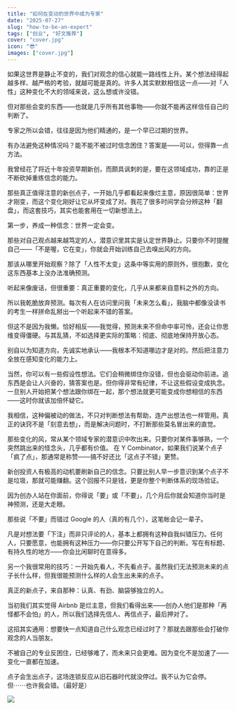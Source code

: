 ```yaml
---
title: "如何在变动的世界中成为专家"
date: "2025-07-27"
slug: "how-to-be-an-expert"
tags: ["创业", "好文推荐"]
cover: "cover.jpg"
icon: "😎"
images: ["cover.jpg"]
---
```

如果这世界是静止不变的，我们对观念的信心就能一路线性上升。某个想法经得起越多样、越严格的考验，就越可能是真的。许多人其实默默相信这一点——对「人性」这种变化不大的领域来说，这么想或许没错。



但对那些会变的东西——也就是几乎所有其他事物——你就不能再这样信任自己的判断了。



专家之所以会错，往往是因为他们精通的，是一个早已过期的世界。



有办法避免这种情况吗？能不能不被过时信念困住？答案是——可以，但得靠一点方法。



我曾经花了将近十年投资早期新创，而颇具讽刺的是，要在这领域成功，靠的正是不断砍掉重练信念的能力。



那些真正值得注意的新创点子，一开始几乎都看起来像烂主意，原因很简单：世界才刚变，而这个变化刚好让它从坏变成了对。我花了很多时间学会分辨这种「翻盘」，而这套技巧，其实也能套用在一切新想法上。



第一步，养成一种信念：世界一定会变。



那些对自己观点越来越笃定的人，潜意识里其实是认定世界静止。只要你不时提醒自己——「不是喔，它在变」，你就会开始训练自己去嗅出风的方向。



那该从哪里开始观察？除了「人性不太变」这条中等实用的原则外，很抱歉，变化这东西基本上没办法准确预测。



听起来像废话，但很重要：真正重要的变化，几乎从来都来自意料之外的方向。



所以我乾脆放弃预测。每次有人在访问里问我「未来怎么看」，我脑中都像没读书的考生一样拼命乱掰出一个听起来不错的答案。



但这不是因为我懒。恰好相反——我觉得，预测未来不但命中率可怜，还会让你思维变得僵硬。与其乱猜，不如选择更实际的策略：彻底、彻底地保持开放心态。



别自以为知道方向，先诚实地承认——我根本不知道哪边才是对的。然后把注意力全放在感知变化的能力上。



当然，你可以有一些假设性想法。它们会稍微绑住你没错，但也会驱动你前进。追东西是会让人兴奋的，猜答案也是。但你得非常有纪律，不让这些假设变成执念。
一旦别人开始把某个想法跟你绑在一起，那个想法就更可能变成你想相信的东西——这时你就该加倍怀疑它。



我相信，这种偏被动的做法，不只对判断想法有帮助，连产出想法也一样管用。真正的诀窍不是「刻意去想」，而是解决问题时，不打断那些莫名冒出来的直觉。



那些变化的风，常从某个领域专家的潜意识中吹出来。只要你对某件事够熟，一个突然跳出来的怪念头，几乎都有价值。
在 Y Combinator，如果我们说某个点子「疯了点」，那通常是称赞——搞不好还比「这点子不错」更赞。



新创投资人有极高的动机要刷新自己的信念。只要比别人早一步意识到某个点子不是垃圾，那就可能赚翻。这个回报不只是钱，更是你整个判断体系的现场验证。



因为创办人站在你面前，你得说「要」或「不要」，几个月后你就会知道你当时是神预测，还是大走眼。



那些说「不要」而错过 Google 的人（真的有几个），这笔帐会记一辈子。



凡是对想法要「下注」而非只评论的人，基本上都拥有这种自我纠错压力。任何人，只要愿意，也能拥有这种压力——你只要公开写下自己的判断。写在有标题、有持久性的地方——你会比闲聊时在意得多。



另一个我很常用的技巧：一开始先看人，不先看点子。虽然我们无法预测未来的点子长什么样，但我很能预测什么样的人会生出未来的点子。



真正的新点子，来自那种：认真、有劲、脑袋够独立的人。



当初我们其实觉得 Airbnb 是烂主意，但我们看得出来——创办人他们是那种「再怪都不会怕」的人，所以我们选择先信人、再信点子，最后押对了。



这招其实通用：想要快一点知道自己什么观念已经过时了？那就去跟那些会打破你观念的人当朋友。



不被自己的专业反困住，已经够难了，而未来只会更难。因为变化不是加速了——变化一直都在加速。



点子会生出点子，这场连锁反应从旧石器时代就没停过。我不认为它会停。
但⋯⋯也许我会错。（最好是）




![](https://prod-files-secure.s3.us-west-2.amazonaws.com/112d0858-5090-4d34-a606-b75eb8d65fd2/46476355-9cf3-4e99-9b7a-3531bc426380/1000202064.png?X-Amz-Algorithm=AWS4-HMAC-SHA256&X-Amz-Content-Sha256=UNSIGNED-PAYLOAD&X-Amz-Credential=ASIAZI2LB4664ENZEK2S%2F20251006%2Fus-west-2%2Fs3%2Faws4_request&X-Amz-Date=20251006T122647Z&X-Amz-Expires=3600&X-Amz-Security-Token=IQoJb3JpZ2luX2VjEPP%2F%2F%2F%2F%2F%2F%2F%2F%2F%2FwEaCXVzLXdlc3QtMiJHMEUCIHHPNDYtcp8P9Jr%2BMfxtVbAt%2BcksqnCcviRAjLBocF%2FRAiEAneGAsFCASX6212SIl3M%2FtBG94YzIwLz7dRLg6chGh7QqiAQIi%2F%2F%2F%2F%2F%2F%2F%2F%2F%2F%2FARAAGgw2Mzc0MjMxODM4MDUiDMsgJMoP0dN4LA560SrcA%2F%2FpJzSRvMItlG35IbuQBitTj1qnmtusYJYe3LtRwSbpIZdjo8liELHxiVi4OZhSBeeR1jsIVMvL8TSYhbRT42uwsJj8ZVmQBa3aY%2FLGu20FEYhHVqs1AFSx2Rq8%2Bhve3ByAx%2BBliYlqgqlzmxrS%2BDGy5vvICKR%2FlflRogg9eWr8F8IkCIduY26E%2Bf8ERCUkByACdW77xJ4YHR%2FP6uLyenxcS1b6GhwGgR8JMDzgyKJkFcHSHpbZoCNhqE2SzhkizuuzVriGkI5Htb%2BmYopLL%2B2eb1wIA91OnZ%2Bp%2FKniZW9ELAcp1d6%2BRk%2BJ9YyWrfB0EH1v%2B9izblw5S9NglBCEbVGGZNujFe13UCw7hGQC8pXBLzUe5BTzWNrWPwtGIr7iS%2Fx4GqBLLjKXpxhFrMmz5DSmnMYwGAWd5prEhrD%2FafwrKRuywm%2F6UM9ir4KVsa7J%2BicttpvtaE%2FMzJHazYWwMZTZRgzfR57LVY0KqbnAnRTqG3v5jUtb2cXn7YjSet7RsOOz9NFDVZho5gDjgVvVTDceqj2ukcq53QK8HhNtVahjQoViRFWVr1uFMsyOsyRiwPsnHOdmcMWUM6GNdCsYIASUBBjXkaOp%2FxDEpuAuy%2B2Qt%2BDfwXkQQ%2FMAxsDFMOqvjscGOqUBkqETK9DLe8KxLFVNaPRyOXIv7nGuZhgh5XcoxIjoerQpEkhyJqXoF0MiDQdkjrpJPIfLMYhnTULnGgP1o58N4yReQGQjgvgCtqJ1cH5LplD4MWJ1wlNf35S9IqiEw5rY2U7OggDmdjL%2F8UzNk3qxKEon5qMbVq%2BeJk8QjoamIc8FnSWSqtF1FHN1Bv4PJSdMph0JInNGhbPWqj076o4XwqyUEQqN&X-Amz-Signature=679a657479e634c8c53b8126eeef82ae230f2b0f0f9882edd7a33f9cfc43e910&X-Amz-SignedHeaders=host&x-amz-checksum-mode=ENABLED&x-id=GetObject)

